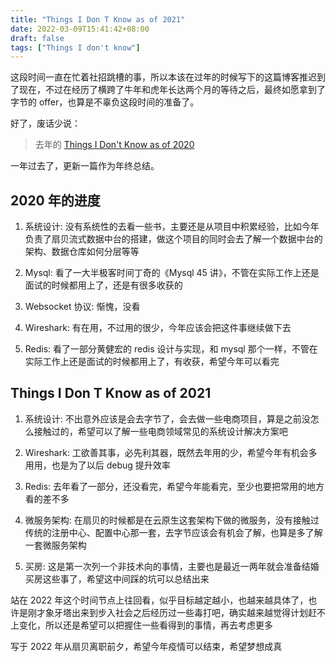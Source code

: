 ```yaml
---
title: "Things I Don T Know as of 2021"
date: 2022-03-09T15:41:42+08:00
draft: false
tags: ["Things I don't know"]
---
```


这段时间一直在忙着社招跳槽的事，所以本该在过年的时候写下的这篇博客推迟到了现在，不过在经历了横跨了牛年和虎年长达两个月的等待之后，最终如愿拿到了字节的 offer，也算是不辜负这段时间的准备了。

好了，废话少说：

> 去年的 [Things I Don't Know as of 2020](https://hj24.life/posts/things-i-don-t-know-as-of-2020/)

一年过去了，更新一篇作为年终总结。
<!--more-->

## 2020 年的进度

1. 系统设计: 没有系统性的去看一些书，主要还是从项目中积累经验，比如今年负责了扇贝流式数据中台的搭建，做这个项目的同时会去了解一个数据中台的架构、数据仓库如何分层等等

2. Mysql: 看了一大半极客时间丁奇的《Mysql 45 讲》，不管在实际工作上还是面试的时候都用上了，还是有很多收获的

3. Websocket 协议: 惭愧，没看

4. Wireshark: 有在用，不过用的很少，今年应该会把这件事继续做下去

5. Redis: 看了一部分黄健宏的 redis 设计与实现，和 mysql 那个一样，不管在实际工作上还是面试的时候都用上了，有收获，希望今年可以看完

## Things I Don T Know as of 2021
1. 系统设计: 不出意外应该是会去字节了，会去做一些电商项目，算是之前没怎么接触过的，希望可以了解一些电商领域常见的系统设计解决方案吧

2. Wireshark: 工欲善其事，必先利其器，既然去年用的少，希望今年有机会多用用，也是为了以后 debug 提升效率

3. Redis: 去年看了一部分，还没看完，希望今年能看完，至少也要把常用的地方看的差不多

4. 微服务架构: 在扇贝的时候都是在云原生这套架构下做的微服务，没有接触过传统的注册中心、配置中心那一套，去字节应该会有机会了解，也算是多了解一套微服务架构

5. 买房: 这是第一次列一个非技术向的事情，主要也是最近一两年就会准备结婚买房这些事了，希望这中间踩的坑可以总结出来

站在 2022 年这个时间节点上往回看，似乎目标越定越小，也越来越具体了，也许是刚才象牙塔出来到步入社会之后经历过一些毒打吧，确实越来越觉得计划赶不上变化，所以还是希望可以把握住一些看得到的事情，再去考虑更多

写于 2022 年从扇贝离职前夕，希望今年疫情可以结束，希望梦想成真